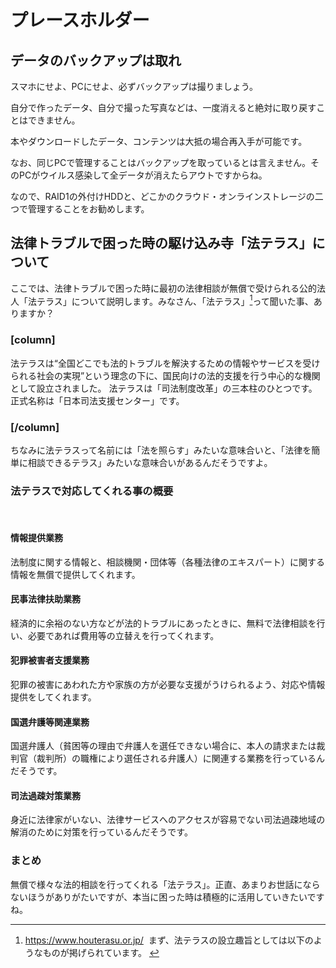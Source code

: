 # プレースホルダー

## データのバックアップは取れ
スマホにせよ、PCにせよ、必ずバックアップは撮りましょう。

自分で作ったデータ、自分で撮った写真などは、一度消えると絶対に取り戻すことはできません。

本やダウンロードしたデータ、コンテンツは大抵の場合再入手が可能です。

なお、同じPCで管理することはバックアップを取っているとは言えません。そのPCがウイルス感染して全データが消えたらアウトですからね。

なので、RAID1の外付けHDDと、どこかのクラウド・オンラインストレージの二つで管理することをお勧めします。

## 法律トラブルで困った時の駆け込み寺「法テラス」について
​
ここでは、法律トラブルで困った時に最初の法律相談が無償で受けられる公的法人「法テラス」について説明します。
​
みなさん、「法テラス」[^houterasu]って聞いた事、ありますか？
​
[^houterasu]: https://www.houterasu.or.jp/
​
​
まず、法テラスの設立趣旨[^2]としては以下のようなものが掲げられています。
​
[^2]: https://www.houterasu.or.jp/madoguchi_info/houterasutowa/index.html
​
### [column]
​
法テラスは“全国どこでも法的トラブルを解決するための情報やサービスを受けられる社会の実現”という理念の下に、国民向けの法的支援を行う中心的な機関として設立されました。
法テラスは「司法制度改革」の三本柱のひとつです。
正式名称は「日本司法支援センター」です。
​
### [/column]
​
ちなみに法テラスって名前には「法を照らす」みたいな意味合いと、「法律を簡単に相談できるテラス」みたいな意味合いがあるんだそうですよ。
​
### 法テラスで対応してくれる事の概要
​
#### 情報提供業務
​
法制度に関する情報と、相談機関・団体等（各種法律のエキスパート）に関する情報を無償で提供してくれます。
​
#### 民事法律扶助業務
​
経済的に余裕のない方などが法的トラブルにあったときに、無料で法律相談を行い、必要であれば費用等の立替えを行ってくれます。
​
#### 犯罪被害者支援業務
​
犯罪の被害にあわれた方や家族の方が必要な支援がうけられるよう、対応や情報提供をしてくれます。
​
#### 国選弁護等関連業務
​
国選弁護人（貧困等の理由で弁護人を選任できない場合に、本人の請求または裁判官（裁判所）の職権により選任される弁護人）に関連する業務を行っているんだそうです。
​
#### 司法過疎対策業務
​
身近に法律家がいない、法律サービスへのアクセスが容易でない司法過疎地域の解消のために対策を行っているんだそうです。
​
### まとめ
​
無償で様々な法的相談を行ってくれる「法テラス」。正直、あまりお世話にならないほうがありがたいですが、本当に困った時は積極的に活用していきたいですね。

<!--
とりあえずどこに入れるか迷ったらここに書いてくださいー

-->
